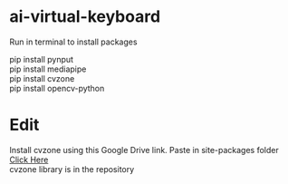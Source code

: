 # ai-virtual-keyboard

Run in terminal to install packages

pip install pynput<br/>
pip install mediapipe<br/>
pip install cvzone<br/>
pip install opencv-python<br/>

# Edit

Install cvzone using this Google Drive link. Paste in site-packages folder<br>
<a href="https://drive.google.com/drive/folders/17PSFfaJohv99cizd0B4tKQ4eepSy7bDN?usp=sharing"> Click Here </a><br>
cvzone library is in the repository
